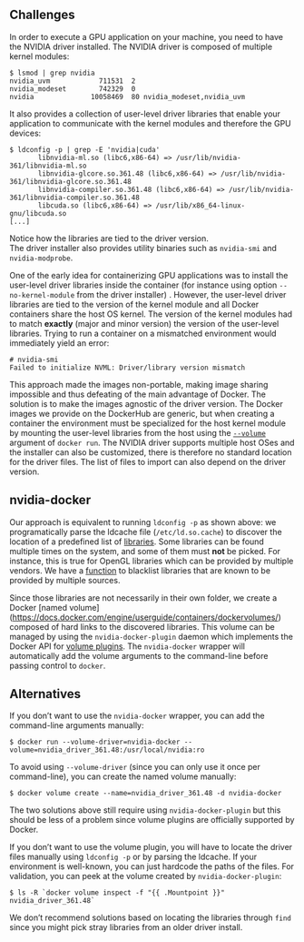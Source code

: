 ## Challenges
In order to execute a GPU application on your machine, you need to have the NVIDIA driver installed. The NVIDIA driver is composed of multiple kernel modules:
```
$ lsmod | grep nvidia
nvidia_uvm            711531  2 
nvidia_modeset        742329  0 
nvidia              10058469  80 nvidia_modeset,nvidia_uvm
```
It also provides a collection of user-level driver libraries that enable your application to communicate with the kernel modules and therefore the GPU devices:
```
$ ldconfig -p | grep -E 'nvidia|cuda'
       libnvidia-ml.so (libc6,x86-64) => /usr/lib/nvidia-361/libnvidia-ml.so
       libnvidia-glcore.so.361.48 (libc6,x86-64) => /usr/lib/nvidia-361/libnvidia-glcore.so.361.48
       libnvidia-compiler.so.361.48 (libc6,x86-64) => /usr/lib/nvidia-361/libnvidia-compiler.so.361.48
       libcuda.so (libc6,x86-64) => /usr/lib/x86_64-linux-gnu/libcuda.so
[...]
```
Notice how the libraries are tied to the driver version.  
The driver installer also provides utility binaries such as `nvidia-smi` and `nvidia-modprobe`. 

One of the early idea for containerizing GPU applications was to install the user-level driver libraries inside the container (for instance using option `--no-kernel-module` from the driver installer) . However,  the user-level driver libraries are tied to the version of the kernel module and all Docker containers share the host OS kernel. The version of the kernel modules had to match **exactly** (major and minor version) the version of the user-level libraries. Trying to run a container on a mismatched environment would immediately yield an error:
```
# nvidia-smi 
Failed to initialize NVML: Driver/library version mismatch
```
This approach made the images non-portable, making image sharing impossible and thus defeating of the main advantage of Docker. The solution is to make the images agnostic of the driver version. The Docker images we provide on the DockerHub are generic, but when creating a container the environment must be specialized for the host kernel module by mounting the user-level libraries from the host using the [`--volume`](https://docs.docker.com/engine/reference/run/#volume-shared-filesystems) argument of `docker run`.
The NVIDIA driver supports multiple host OSes and the installer can also be customized, there is therefore no standard location for the driver files. The list of files to import can also depend on the driver version.

## nvidia-docker
Our approach is equivalent to running `ldconfig -p` as shown above: we programatically parse the ldcache file (`/etc/ld.so.cache`) to discover the location of a predefined list of [ libraries](https://github.com/NVIDIA/nvidia-docker/blob/93bb65de7fc349e6de9f27abdaa75875f5572b17/tools/src/nvidia/volumes.go#L118-L168).
Some libraries can be found multiple times on the system, and some of them must **not** be picked. For instance, this is true for OpenGL libraries which can be provided by multiple vendors. We have a [function](https://github.com/NVIDIA/nvidia-docker/blob/93bb65de7fc349e6de9f27abdaa75875f5572b17/tools/src/nvidia/volumes.go#L173-L211) to blacklist libraries that are known to be provided by multiple sources.

Since those libraries are not necessarily in their own folder, we create a Docker [named volume] (https://docs.docker.com/engine/userguide/containers/dockervolumes/) composed of hard links to the discovered libraries.
This volume can be managed by using the `nvidia-docker-plugin` daemon which implements the Docker API for [volume plugins](https://docs.docker.com/engine/extend/plugins_volume/).
The `nvidia-docker` wrapper will automatically add the volume arguments to the command-line before passing control to `docker`.

## Alternatives
If you don’t want to use the `nvidia-docker` wrapper, you can add the command-line arguments manually:
```
$ docker run --volume-driver=nvidia-docker --volume=nvidia_driver_361.48:/usr/local/nvidia:ro
````
To avoid using `--volume-driver` (since you can only use it once per command-line), you can create the named volume manually:
```
$ docker volume create --name=nvidia_driver_361.48 -d nvidia-docker
```
The two solutions above still require using `nvidia-docker-plugin` but this should be less of a problem since volume plugins are officially supported by Docker.

If you don’t want to use the volume plugin, you will have to locate the driver files manually using `ldconfig -p` or by parsing the ldcache. If your environment is well-known, you can just hardcode the paths of the files. For validation, you can peek at the volume created by `nvidia-docker-plugin`:
```
$ ls -R `docker volume inspect -f "{{ .Mountpoint }}" nvidia_driver_361.48`
``` 
We don’t recommend solutions based on locating the libraries through `find` since you might pick stray libraries from an older driver install.

